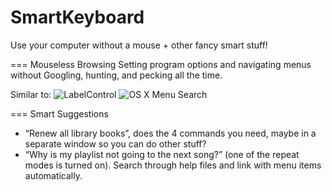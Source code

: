 # SmartKeyboard
Use your computer without a mouse + other fancy smart stuff! 

=== Mouseless Browsing
Setting program options and navigating menus without Googling, hunting, and pecking all the time.

Similar to:
![LabelControl](http://www.donationcoder.com/Software/Skrommel/LabelControl/LabelControlScreenP.gif)
![OS X Menu Search](https://www.drupal.org/files/mac-osx-help.png)

=== Smart Suggestions

- “Renew all library books”, does the 4 commands you need, maybe in a separate window so you can do other stuff?
- “Why is my playlist not going to the next song?” (one of the repeat modes is turned on). Search through help files and link with menu items automatically.
